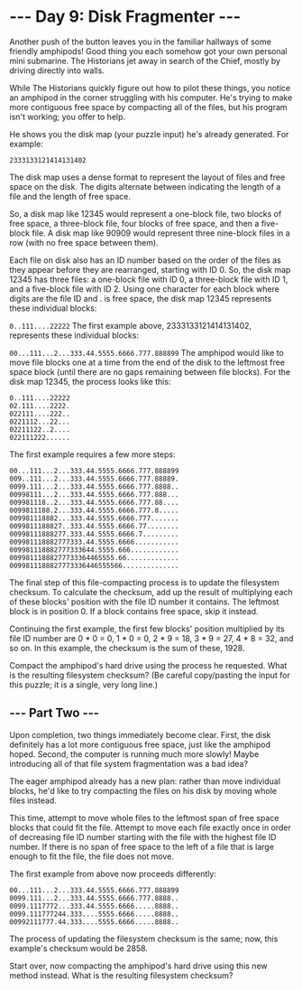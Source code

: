 # --- Day 9: Disk Fragmenter ---
Another push of the button leaves you in the familiar hallways of some friendly amphipods! Good thing you each somehow got your own personal mini submarine. The Historians jet away in search of the Chief, mostly by driving directly into walls.

While The Historians quickly figure out how to pilot these things, you notice an amphipod in the corner struggling with his computer. He's trying to make more contiguous free space by compacting all of the files, but his program isn't working; you offer to help.

He shows you the disk map (your puzzle input) he's already generated. For example:

`2333133121414131402`

The disk map uses a dense format to represent the layout of files and free space on the disk. The digits alternate between indicating the length of a file and the length of free space.

So, a disk map like 12345 would represent a one-block file, two blocks of free space, a three-block file, four blocks of free space, and then a five-block file. A disk map like 90909 would represent three nine-block files in a row (with no free space between them).

Each file on disk also has an ID number based on the order of the files as they appear before they are rearranged, starting with ID 0. So, the disk map 12345 has three files: a one-block file with ID 0, a three-block file with ID 1, and a five-block file with ID 2. Using one character for each block where digits are the file ID and . is free space, the disk map 12345 represents these individual blocks:

`0..111....22222`
The first example above, 2333133121414131402, represents these individual blocks:

`00...111...2...333.44.5555.6666.777.888899`
The amphipod would like to move file blocks one at a time from the end of the disk to the leftmost free space block (until there are no gaps remaining between file blocks). For the disk map 12345, the process looks like this:

```
0..111....22222
02.111....2222.
022111....222..
0221112...22...
02211122..2....
022111222......
```

The first example requires a few more steps:

```
00...111...2...333.44.5555.6666.777.888899
009..111...2...333.44.5555.6666.777.88889.
0099.111...2...333.44.5555.6666.777.8888..
00998111...2...333.44.5555.6666.777.888...
009981118..2...333.44.5555.6666.777.88....
0099811188.2...333.44.5555.6666.777.8.....
009981118882...333.44.5555.6666.777.......
0099811188827..333.44.5555.6666.77........
00998111888277.333.44.5555.6666.7.........
009981118882777333.44.5555.6666...........
009981118882777333644.5555.666............
00998111888277733364465555.66.............
0099811188827773336446555566..............
```

The final step of this file-compacting process is to update the filesystem checksum. To calculate the checksum, add up the result of multiplying each of these blocks' position with the file ID number it contains. The leftmost block is in position 0. If a block contains free space, skip it instead.

Continuing the first example, the first few blocks' position multiplied by its file ID number are 0 * 0 = 0, 1 * 0 = 0, 2 * 9 = 18, 3 * 9 = 27, 4 * 8 = 32, and so on. In this example, the checksum is the sum of these, 1928.

Compact the amphipod's hard drive using the process he requested. What is the resulting filesystem checksum? (Be careful copy/pasting the input for this puzzle; it is a single, very long line.)

## --- Part Two ---
Upon completion, two things immediately become clear. First, the disk definitely has a lot more contiguous free space, just like the amphipod hoped. Second, the computer is running much more slowly! Maybe introducing all of that file system fragmentation was a bad idea?

The eager amphipod already has a new plan: rather than move individual blocks, he'd like to try compacting the files on his disk by moving whole files instead.

This time, attempt to move whole files to the leftmost span of free space blocks that could fit the file. Attempt to move each file exactly once in order of decreasing file ID number starting with the file with the highest file ID number. If there is no span of free space to the left of a file that is large enough to fit the file, the file does not move.

The first example from above now proceeds differently:

```
00...111...2...333.44.5555.6666.777.888899
0099.111...2...333.44.5555.6666.777.8888..
0099.1117772...333.44.5555.6666.....8888..
0099.111777244.333....5555.6666.....8888..
00992111777.44.333....5555.6666.....8888..
```

The process of updating the filesystem checksum is the same; now, this example's checksum would be 2858.

Start over, now compacting the amphipod's hard drive using this new method instead. What is the resulting filesystem checksum?